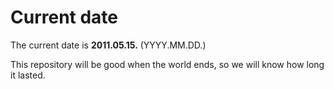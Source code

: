# Current date

The current date is **2011.05.15.** (YYYY.MM.DD.)

This repository will be good when the world ends, so we will know how long it lasted.